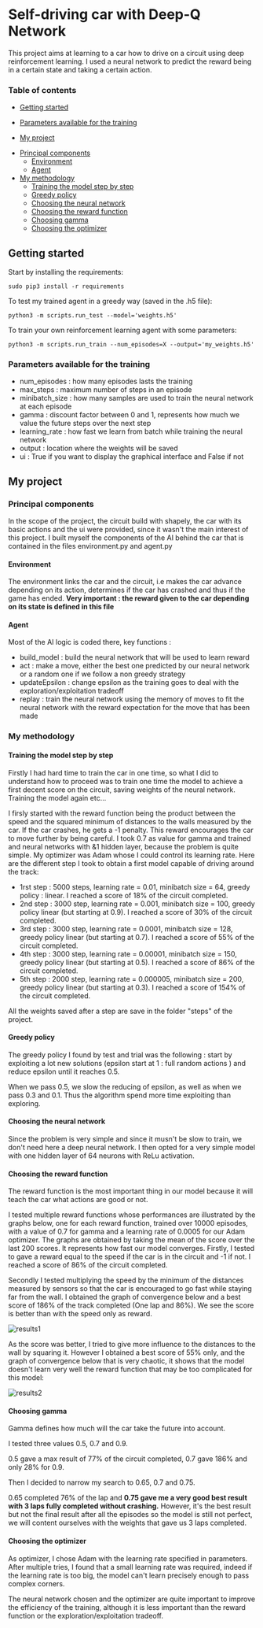 # Self-driving car with Deep-Q Network

This project aims at learning to a car how to drive on a circuit using deep reinforcement learning. I used a neural network to predict the reward being in a certain state and taking a certain action.

### Table of contents
* [Getting started](#getting-started)
+ [Parameters available for the training](#parameters-available-for-the-training)
* [My project](#my-project)
+ [Principal components](#principal-components)
    - [Environment](#environment)
    - [Agent](#agent)
+ [My methodology](#my-methodology)
    - [Training the model step by step](#training-the-model-step-by-step)
    - [Greedy policy](#greedy-policy)
    - [Choosing the neural network](#choosing-the-neural-network)
    - [Choosing the reward function](#choosing-the-reward-function)
    - [Choosing gamma](#choosing-gamma)
    - [Choosing the optimizer](#choosing-the-optimizer)

## Getting started

Start by installing the requirements:
```
sudo pip3 install -r requirements
```
To test my trained agent in a greedy way (saved in the .h5 file):
```
python3 -m scripts.run_test --model='weights.h5'
```

To train your own reinforcement learning agent with some parameters:
```
python3 -m scripts.run_train --num_episodes=X --output='my_weights.h5'
```
### Parameters available for the training

* num_episodes : how many episodes lasts the training
* max_steps : maximum number of steps in an episode
* minibatch_size : how many samples are used to train the neural network at each episode
* gamma : discount factor between 0 and 1, represents how much we value the future steps over the next step
* learning_rate : how fast we learn from batch while training the neural network
* output : location where the weights will be saved
* ui : True if you want to display the graphical interface and False if not

## My project

### Principal components

In the scope of the project, the circuit build with shapely, the car with its basic actions and the ui were provided, since it wasn't the main interest of this project. I built myself the components of the AI behind the car that is contained in the files environment.py and agent.py

#### Environment 
The environment links the car and the circuit, i.e makes the car advance depending on its action, determines if the car has crashed and thus if the game has ended. **Very important : the reward given to the car depending on its state is defined in this file**

#### Agent

Most of the AI logic is coded there, key functions : 
* build_model : build the neural network that will be used to learn reward
* act : make a move, either the best one predicted by our neural network or a random one if we follow a non greedy strategy
* updateEpsilon : change epsilon as the training goes to deal with the exploration/exploitation tradeoff
* replay : train the neural network using the memory of moves to fit the neural network with the reward expectation for the move that has been made

### My methodology 

#### Training the model step by step

Firstly I had hard time to train the car in one time, so what I did to understand how to proceed was to train one time the model to achieve a first decent score on the circuit, saving weights of the neural network. Training the model again etc...

I firsly started with the reward function being the product between the speed and the squared minimum of distances to the walls measured by the car. If the car crashes, he gets a -1 penalty. This reward encourages the car to move further by being careful. I took 0.7 as value for gamma and trained and neural networks with &1 hidden layer, because the problem is quite simple. My optimizer was Adam whose I could control its learning rate.
Here are the different step I took to obtain a first model capable of driving around the track:
* 1rst step : 5000 steps, learning rate = 0.01, minibatch size = 64, greedy policy : linear. I reached a score of 18% of the circuit completed.
* 2nd step : 3000 step, learning rate = 0.001, minibatch size = 100, greedy policy linear (but starting at 0.9). I reached a score of 30% of the circuit completed.
* 3rd step : 3000 step, learning rate = 0.0001, minibatch size = 128, greedy policy linear (but starting at 0.7). I reached a score of 55% of the circuit completed.
* 4th step : 3000 step, learning rate = 0.00001, minibatch size = 150, greedy policy linear (but starting at 0.5). I reached a score of 86% of the circuit completed.
* 5th step : 2000 step, learning rate = 0.000005, minibatch size = 200, greedy policy linear (but starting at 0.3). I reached a score of 154% of the circuit completed.

All the weights saved after a step are save in the folder "steps" of the project. 

#### Greedy policy 

The greedy policy I found by test and trial was the following : start by exploiting a lot new solutions (epsilon start at 1 : full random actions ) and reduce epsilon until it reaches 0.5.

When we pass 0.5, we slow the reducing of epsilon, as well as when we pass 0.3 and 0.1. Thus the algorithm spend more time exploiting than exploring.

#### Choosing the neural network 

Since the problem is very simple and since it musn't be slow to train, we don't need here a deep neural network. I then opted for a very simple model with one hidden layer of 64 neurons with ReLu activation.

#### Choosing the reward function
The reward function is the most important thing in our model because it will teach the car what actions are good or not. 

I tested multiple reward functions whose performances are illustrated by the graphs below, one for each reward function, trained over 10000 episodes, with a value of 0.7 for gamma and a learning rate of 0.0005 for our Adam optimizer. The graphs are obtained by taking the mean of the score over the last 200 scores. It represents how fast our model converges.
Firstly, I tested to gave a reward equal to the speed if the car is in the circuit and -1 if not. I reached a score of 86% of the circuit completed.

Secondly I tested multiplying the speed by the minimum of the distances measured by sensors so that the car is encouraged to go fast while staying far from the wall. I obtained the graph of convergence below and a best score of 186% of the track completed (One lap and 86%). We see the score is better than with the speed only as reward.

![results1](./graphs/speed_times_distances.png)

As the score was better, I tried to give more influence to the distances to the wall by squaring it. However I obtained a best score of 55% only, and the graph of convergence below that is very chaotic, it shows that the model doesn't learn very well the reward function that may be too complicated for this model:

![results2](./graphs/speed_times_squared_distances.png)

#### Choosing gamma 

Gamma defines how much will the car take the future into account.

I tested three values  0.5, 0.7 and 0.9.

0.5 gave a max result of 77% of the circuit completed, 0.7 gave 186% and only 28% for 0.9.

Then I decided to narrow my search to 0.65, 0.7 and 0.75.

0.65 completed 76% of the lap and **0.75 gave me a very good best result with 3 laps fully completed without crashing.** However, it's the best result but not the final result after all the episodes so the model is still not perfect, we will content ourselves with the weights that gave us 3 laps completed.

#### Choosing the optimizer

As optimizer, I chose Adam with the learning rate specified in parameters. After multiple tries, I found that a small learning rate was required, indeed if the learning rate is too big, the model can't learn precisely enough to pass complex corners.

The neural network chosen and the optimizer are quite important to improve the efficiency of the training, although it is less important than the reward function or the exploration/exploitation tradeoff.


